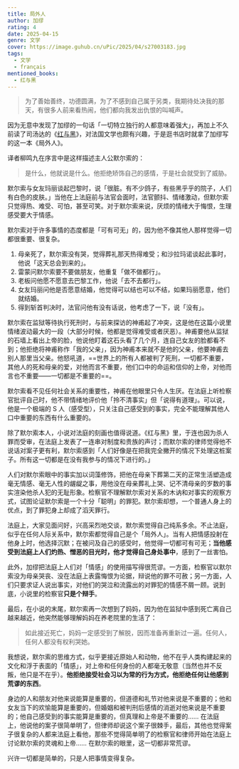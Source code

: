 ```yaml
---
title: 局外人
author: 加缪
rating: 4
date: 2025-04-15
genre: 文学
cover: https://image.guhub.cn/uPic/2025/04/s27003183.jpg
tags:
  - 文学
  - français
mentioned_books:
  - 红与黑
---
```


> 为了善始善终，功德圆满，为了不感到自己属于另类，我期待处决我的那天，有很多人前来看热闹，他们都向我发出仇恨的叫喊声。

因为无意中发现了加缪的一句话「一切特立独行的人都意味着强大」，再加上不久前读了司汤达的《[红与黑](/library/红与黑/)》，对法国文学也颇有兴趣，于是逛书店时就拿了加缪写的这一本《局外人》。

译者柳鸣九在序言中是这样描述主人公默尔索的：

> 是什么，他就说是什么。他拒绝矫饰自己的感情，于是社会就受到了威胁。

默尔索与女友玛丽谈起巴黎时，说「很脏。有不少鸽子，有些黑乎乎的院子，人们有白色的皮肤。」当他在上法庭前与法官会面时，法官颤抖、情绪激动，但默尔索只觉得热、难受、可怕，甚至可笑。对于默尔索来说，厌烦的情绪大于悔恨，生理感受要大于情感。

默尔索对于许多事情的态度都是「可有可无」的，因为他不像其他人那样觉得一切都很重要、很复杂。

1. 母亲死了，默尔索没有哭，觉得葬礼那天热得难受；和沙拉玛诺谈起此事时，他说「这天总会到来的」。
2. 雷蒙问默尔索要不要做朋友，他重复「做不做都行」。
3. 老板问他愿不愿意去巴黎工作，他说「去不去都行」。
4. 女友玛丽问他是否愿意结婚，他觉得可以结也可以不结，如果玛丽愿意，他们就结婚。
5. 得到斩首判决时，法官问他有没有话说，他考虑了一下，说「没有」。

默尔索在监狱等待执行死刑时，与前来探访的神甫起了冲突，这是他在这篇小说里情绪波动最大的一段（大部分时候，他都是觉得难受或者厌恶）。神甫要他从监狱的石墙上看出上帝的脸，他说他盯着这石头看了几个月，连自己女友的脸都看不到；他拒绝将神甫称作「我的父亲」，因为神甫本来就不是他的父亲，他要神甫去别人那里当父亲。他怒吼道，==世界上的所有人都被判了死刑，一切都不重要，其他人的死和母亲的爱，对他而言不重要，他们口中的命运和信仰的上帝，对他而言也不重要——一切都是不重要的==。

默尔索看不见任何社会关系的重要性，神甫在他眼里只令人生厌。在法庭上听检察官批评自己时，他不带情绪地评价他「拎不清事实」但「说得有道理」。可以说，他是一个极端的 S 人（感受型），只关注自己感受到的事实，完全不能理解其他人口中重要的东西有什么重要的。

除了默尔索本人，小说对法庭的刻画也值得说道。《红与黑》里，于连也因为杀人罪而受审，在法庭上发表了一连串对制度和贵族的声讨；而默尔索的律师觉得他不说话对案子更有利，默尔索感到「人们好像是在把我完全撇开的情况下处理这桩案子。所有这一切都是在没有我参与的情况下进行的。」

人们对默尔索眼中的事实加以词藻修饰，把他在母亲下葬第二天的正常生活塑造成毫无情感、毫无人性的龌龊之事，用他没在母亲葬礼上哭、记不清母亲的岁数的事实渲染他杀人犯的无耻形象。检察官不理解默尔索对关系的木讷和对事实的观察方式，试图论证默尔索是一个十分「聪明」的罪犯。默尔索却想，一个普通人身上的优点，到了罪犯身上却成了滔天罪行。

法庭上，大家见面问好，兴高采烈地交谈，默尔索觉得自己纯系多余。不止法庭，似乎在任何人际关系中，默尔索都觉得自己是个「局外人」。当有人把情感投射在他身上时，他选择沉默；在被问及自己的感受时，他觉得一切都可有可无；**当他感受到法庭上人们灼热、憎恶的目光时，他才觉得自己身处事中**，感到了一丝害怕。

此外，加缪把法庭上人们对「情感」的使用描写得很荒谬。一方面，检察官以默尔索没为母亲哭丧、没在法庭上表露悔恨为论据，辩说他的罪不可赦；另一方面，人们只要求证人说出事实，对他们的哭泣和流露出的对罪犯的情感不屑一顾。说到底，小说里的检察官**只是个辩手**。

最后，在小说的末尾，默尔索再一次想到了妈妈，因为他在监狱中感到死亡离自己越来越近，他突然能够理解妈妈在养老院里的生活了：

> 如此接近死亡，妈妈一定感受到了解脱，因而准备再重新过一遍。任何人，任何人都没有权利哭她。

我想说，默尔索的思维方式，似乎更接近原始人和动物，他不在乎人类构建起来的文化和浮于表面的「情感」，对上帝和任何身份的人都毫无敬意（当然也并不反叛，他只是不在乎）。**他拒绝接受社会习以为常的行为方式，他拒绝任何让他感到荒谬的东西**。

身边的人和朋友对他来说能算是重要的，但道德和礼节对他来说是不重要的；他和女友当下的欢愉能算是重要的，但婚姻和被判刑后感情的消逝对他来说是不重要的；他自己感受到的事实能算是重要的，但真理和上帝是不重要的…… 在法庭上，他说他的案子很简单明了，但律师却说这个案子很棘手，最后，其他也觉得案子很复杂的人都来法庭上看他，那些不觉得简单明了的检察官和律师开始在法庭上讨论默尔索的灵魂和上帝…… 在默尔索的眼里，这一切都非常荒谬。

兴许一切都是简单的，只是人把事情变得复杂。
